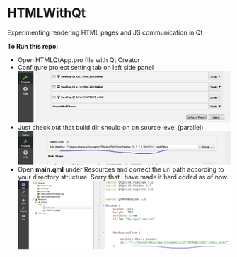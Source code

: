 # HTMLWithQt
Experimenting rendering HTML pages and JS communication in Qt

**To Run this repo:**
* Open HTMLQtApp.pro file with Qt Creator
* Configure project setting tab on left side panel
 ![](/images/configure.JPG?raw=true "")
* Just check out that build dir should on on source level (parallel)
![](/images/build.JPG?raw=true "")
* Open **main.qml** under Resources and correct the url path according to your directory structure. Sorry that i have made it hard coded as of now.
![](/images/hardcodedpath.JPG?raw=true "")
